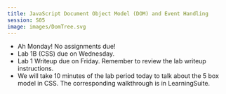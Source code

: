```yaml
---
title: JavaScript Document Object Model (DOM) and Event Handling
session: S05
image: images/DomTree.svg
---
```

* Ah Monday! No assignments due!
* Lab 1B (CSS) due on Wednesday.
* Lab 1 Writeup due on Friday. Remember to review the lab writeup instructions.
* We will take 10 minutes of the lab period today to talk about the 5 box model in CSS. The corresponding walkthrough is in LearningSuite.
